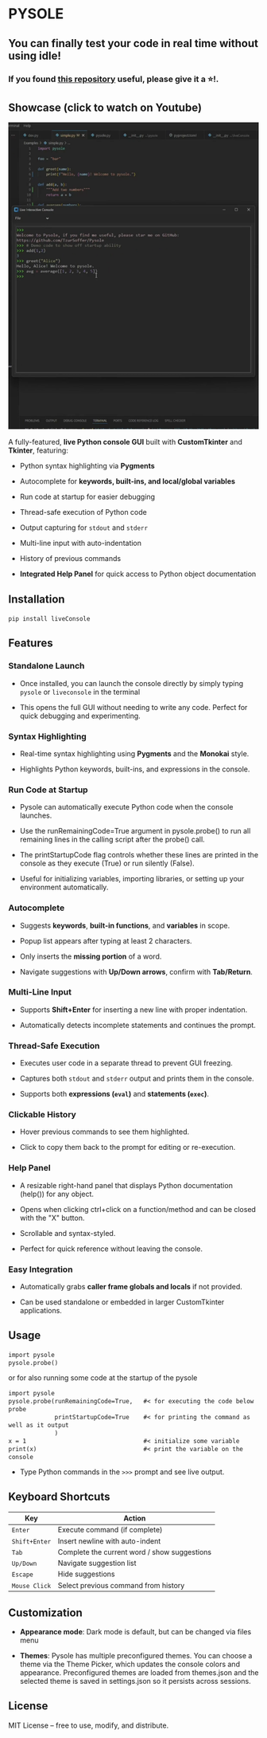 # PYSOLE

## You can finally test your code in real time without using idle!
### If you found [this repository](https://github.com/TzurSoffer/Pysole) useful, please give it a ⭐!.

## Showcase (click to watch on Youtube)
[![Watch the demo](Showcase/thumbnail.png)](https://www.youtube.com/shorts/pjoelNjc3O0)

A fully-featured, **live Python console GUI** built with **CustomTkinter** and **Tkinter**, featuring:

*   Python syntax highlighting via **Pygments**
    
*   Autocomplete for **keywords, built-ins, and local/global variables**

*   Run code at startup for easier debugging
    
*   Thread-safe execution of Python code
    
*   Output capturing for `stdout` and `stderr`
    
*   Multi-line input with auto-indentation
    
*   History of previous commands

* **Integrated Help Panel** for quick access to Python object documentation


## Installation

`pip install liveConsole`


## Features

### Standalone Launch

* Once installed, you can launch the console directly by simply typing  ```pysole``` or ```liveconsole``` in the terminal

* This opens the full GUI without needing to write any code. Perfect for quick debugging and experimenting.

### Syntax Highlighting

*   Real-time syntax highlighting using **Pygments** and the **Monokai** style.
    
*   Highlights Python keywords, built-ins, and expressions in the console.
    
### Run Code at Startup

*   Pysole can automatically execute Python code when the console launches.

*   Use the runRemainingCode=True argument in pysole.probe() to run all remaining lines in the calling script after the probe() call.

*   The printStartupCode flag controls whether these lines are printed in the console as they execute (True) or run silently (False).

*   Useful for initializing variables, importing libraries, or setting up your environment automatically.

### Autocomplete

*   Suggests **keywords**, **built-in functions**, and **variables** in scope.
    
*   Popup list appears after typing at least 2 characters.
    
*   Only inserts the **missing portion** of a word.
    
*   Navigate suggestions with **Up/Down arrows**, confirm with **Tab/Return**.
    

### Multi-Line Input

*   Supports **Shift+Enter** for inserting a new line with proper indentation.
    
*   Automatically detects incomplete statements and continues the prompt.
    

### Thread-Safe Execution

*   Executes user code in a separate thread to prevent GUI freezing.
    
*   Captures both `stdout` and `stderr` output and prints them in the console.
    
*   Supports both **expressions (`eval`)** and **statements (`exec`)**.
    

### Clickable History

*   Hover previous commands to see them highlighted.
    
*   Click to copy them back to the prompt for editing or re-execution.
    

### Help Panel

*   A resizable right-hand panel that displays Python documentation (help()) for any object.

*   Opens when clicking ctrl+click on a function/method and can be closed with the "X" button.

*   Scrollable and syntax-styled.

*   Perfect for quick reference without leaving the console.


### Easy Integration

*   Automatically grabs **caller frame globals and locals** if not provided.
    
*   Can be used standalone or embedded in larger CustomTkinter applications.

## Usage

```
import pysole
pysole.probe()
```
or for also running some code at the startup of the pysole
```
import pysole
pysole.probe(runRemainingCode=True,   #< for executing the code below probe
             printStartupCode=True    #< for printing the command as well as it output
             )
x = 1                                 #< initialize some variable
print(x)                              #< print the variable on the console
```

*   Type Python commands in the `>>>` prompt and see live output.

## Keyboard Shortcuts

| Key | Action |
| --- | --- |
| `Enter` | Execute command (if complete) |
| `Shift+Enter` | Insert newline with auto-indent |
| `Tab` | Complete the current word / show suggestions |
| `Up/Down` | Navigate suggestion list |
| `Escape` | Hide suggestions |
| `Mouse Click` | Select previous command from history |


## Customization

*   **Appearance mode**: Dark mode is default, but can be changed via files menu

*   **Themes**: Pysole has multiple preconfigured themes. You can choose a theme via the Theme Picker, which updates the console colors and appearance. Preconfigured themes are loaded from themes.json and the selected theme is saved in settings.json so it persists across sessions.



## License

MIT License – free to use, modify, and distribute.
